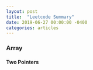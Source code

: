 ```yaml
---
layout: post
title:  "Leetcode Summary"
date: 2019-06-27 00:00:00 -0400
categories: articles
---
```

### Array
#### Two Pointers
